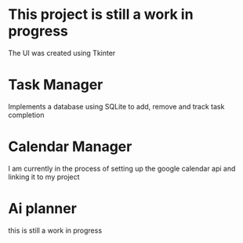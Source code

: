 # This project is still a work in progress

The UI was created using Tkinter

# Task Manager

Implements a database using SQLite to add, remove and track task completion

# Calendar Manager

I am currently in the process of setting up the google calendar api and linking it to my project

# Ai planner

this is still a work in progress
